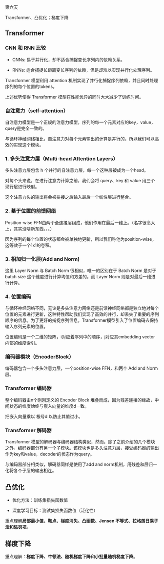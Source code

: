 第六天

Transformer、凸优化；梯度下降

## Transformer

### CNN 和 RNN 比较

* CNNs: 易于并行化，却不适合捕捉变长序列内的依赖关系。

* RNNs: 适合捕捉长距离变长序列的依赖，但是却难以实现并行化处理序列。

Transformer 模型利用 attention 机制实现了并行化捕捉序列依赖，并且同时处理序列的每个位置的tokens。

上述优势使得 Transformer 模型在性能优异的同时大大减少了训练时间。

### 自注意力（self-attention）

自注意力模型是一个正规的注意力模型，序列的每一个元素对应的key，value，query是完全一致的。

与循环神经网络相比，自注意力对每个元素输出的计算是并行的，所以我们可以高效的实现这个模块。

### 1. 多头注意力层（Multi-head Attention Layers）

多头注意力层包含 h 个并行的自注意力层，每一个这种层被成为一个head。

对每个头来说，在进行注意力计算之前，我们会将 query、key 和 value 用三个现行层进行映射。

这个注意力头的输出将会被拼接之后输入最后一个线性层进行整合。

### 2. 基于位置的前馈网络

Position-wise FFN由两个全连接层组成，他们作用在最后一维上。（名字很高大上，其实没啥新东西。。。）

因为序列的每个位置的状态都会被单独地更新，所以我们称他为position-wise，这等效于一个1x1的卷积。

### 3. 相加归一化层(Add and Norm)

这里 Layer Norm 与 Batch Norm 很相似，唯一的区别在于 Batch Norm 是对于 batch size 这个维度进行计算均值和方差的，而 Layer Norm 则是对最后一维进行计算。

### 4. 位置编码

与循环神经网络不同，无论是多头注意力网络还是前馈神经网络都是独立地对每个位置的元素进行更新，这种特性帮助我们实现了高效的并行，却丢失了重要的序列顺序的信息。为了更好的捕捉序列信息，Transformer模型引入了位置编码去保持输入序列元素的位置。

位置编码是一个二维的矩阵，i对应着序列中的顺序，j对应其embedding vector内部的维度索引。

### 编码器模块（EncoderBlock）

编码器包含一个多头注意力层，一个position-wise FFN，和两个 Add and Norm层。

### Transformer 编码器

整个编码器由n个刚刚定义的 Encoder Block 堆叠而成，因为残差连接的缘故，中间状态的维度始终与嵌入向量的维度d一致。

把嵌入向量乘以 根号d 以防止其值过小。

### Transformer 解码器

Transformer 模型的解码器与编码器结构类似，然而，除了之前介绍的几个模块之外，编码器部分有另一个子模块。该模块也是多头注意力层，接受编码器的输出作为key和value，decoder的状态作为query。

与编码器部分相类似，解码器同样是使用了add and norm机制，用残差和层归一化将各个子层的输出相连。

## 凸优化

* 优化方法：训练集损失函数值

* 深度学习目标：测试集损失函数值（泛化性）

重点理解**局部最小值、鞍点、梯度消失、凸函数、Jensen 不等式、拉格朗日乘子法和惩罚项**。

## 梯度下降

重点理解：**梯度下降、牛顿法、随机梯度下降和小批量随机梯度下降**。
